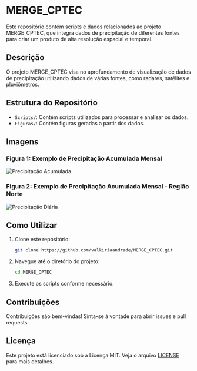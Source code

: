 # MERGE_CPTEC

Este repositório contém scripts e dados relacionados ao projeto MERGE_CPTEC, que integra dados de precipitação de diferentes fontes para criar um produto de alta resolução espacial e temporal.

## Descrição

O projeto MERGE_CPTEC visa no aprofundamento de visualização de dados de precipitação utilizando dados de várias fontes, como radares, satélites e pluviômetros. 

## Estrutura do Repositório

- `Scripts/`: Contém scripts utilizados para processar e analisar os dados.
- `Figuras/`: Contém figuras geradas a partir dos dados.

## Imagens

### Figura 1: Exemplo de Precipitação Acumulada Mensal

![Precipitação Acumulada](Figuras/acumulado.png)

### Figura 2: Exemplo de Precipitação Acumulada Mensal - Região Norte

![Precipitação Diária](Figuras/acumulado_norte.png)

## Como Utilizar

1. Clone este repositório:
    ```bash
    git clone https://github.com/valkiriaandrade/MERGE_CPTEC.git
    ```

2. Navegue até o diretório do projeto:
    ```bash
    cd MERGE_CPTEC
    ```

3. Execute os scripts conforme necessário.

## Contribuições

Contribuições são bem-vindas! Sinta-se à vontade para abrir issues e pull requests.

## Licença

Este projeto está licenciado sob a Licença MIT. Veja o arquivo [LICENSE](LICENSE) para mais detalhes.

